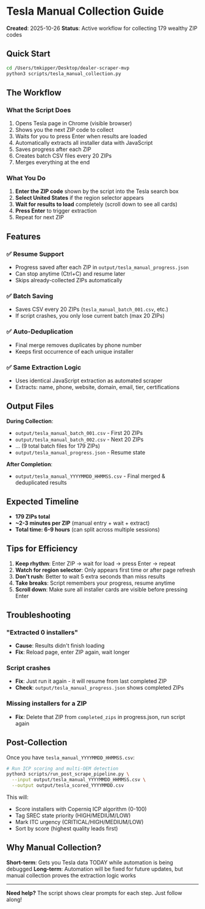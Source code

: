 # Tesla Manual Collection Guide

**Created**: 2025-10-26
**Status**: Active workflow for collecting 179 wealthy ZIP codes

## Quick Start

```bash
cd /Users/tmkipper/Desktop/dealer-scraper-mvp
python3 scripts/tesla_manual_collection.py
```

## The Workflow

### What the Script Does
1. Opens Tesla page in Chrome (visible browser)
2. Shows you the next ZIP code to collect
3. Waits for you to press Enter when results are loaded
4. Automatically extracts all installer data with JavaScript
5. Saves progress after each ZIP
6. Creates batch CSV files every 20 ZIPs
7. Merges everything at the end

### What You Do
1. **Enter the ZIP code** shown by the script into the Tesla search box
2. **Select United States** if the region selector appears
3. **Wait for results to load** completely (scroll down to see all cards)
4. **Press Enter** to trigger extraction
5. Repeat for next ZIP

## Features

### ✅ Resume Support
- Progress saved after each ZIP in `output/tesla_manual_progress.json`
- Can stop anytime (Ctrl+C) and resume later
- Skips already-collected ZIPs automatically

### ✅ Batch Saving
- Saves CSV every 20 ZIPs (`tesla_manual_batch_001.csv`, etc.)
- If script crashes, you only lose current batch (max 20 ZIPs)

### ✅ Auto-Deduplication
- Final merge removes duplicates by phone number
- Keeps first occurrence of each unique installer

### ✅ Same Extraction Logic
- Uses identical JavaScript extraction as automated scraper
- Extracts: name, phone, website, domain, email, tier, certifications

## Output Files

**During Collection**:
- `output/tesla_manual_batch_001.csv` - First 20 ZIPs
- `output/tesla_manual_batch_002.csv` - Next 20 ZIPs
- ... (9 total batch files for 179 ZIPs)
- `output/tesla_manual_progress.json` - Resume state

**After Completion**:
- `output/tesla_manual_YYYYMMDD_HHMMSS.csv` - Final merged & deduplicated results

## Expected Timeline

- **179 ZIPs total**
- **~2-3 minutes per ZIP** (manual entry + wait + extract)
- **Total time: 6-9 hours** (can split across multiple sessions)

## Tips for Efficiency

1. **Keep rhythm**: Enter ZIP → wait for load → press Enter → repeat
2. **Watch for region selector**: Only appears first time or after page refresh
3. **Don't rush**: Better to wait 5 extra seconds than miss results
4. **Take breaks**: Script remembers your progress, resume anytime
5. **Scroll down**: Make sure all installer cards are visible before pressing Enter

## Troubleshooting

### "Extracted 0 installers"
- **Cause**: Results didn't finish loading
- **Fix**: Reload page, enter ZIP again, wait longer

### Script crashes
- **Fix**: Just run it again - it will resume from last completed ZIP
- **Check**: `output/tesla_manual_progress.json` shows completed ZIPs

### Missing installers for a ZIP
- **Fix**: Delete that ZIP from `completed_zips` in progress.json, run script again

## Post-Collection

Once you have `tesla_manual_YYYYMMDD_HHMMSS.csv`:

```bash
# Run ICP scoring and multi-OEM detection
python3 scripts/run_post_scrape_pipeline.py \
  --input output/tesla_manual_YYYYMMDD_HHMMSS.csv \
  --output output/tesla_scored_YYYYMMDD.csv
```

This will:
- Score installers with Coperniq ICP algorithm (0-100)
- Tag SREC state priority (HIGH/MEDIUM/LOW)
- Mark ITC urgency (CRITICAL/HIGH/MEDIUM/LOW)
- Sort by score (highest quality leads first)

## Why Manual Collection?

**Short-term**: Gets you Tesla data TODAY while automation is being debugged
**Long-term**: Automation will be fixed for future updates, but manual collection proves the extraction logic works

---

**Need help?** The script shows clear prompts for each step. Just follow along!
